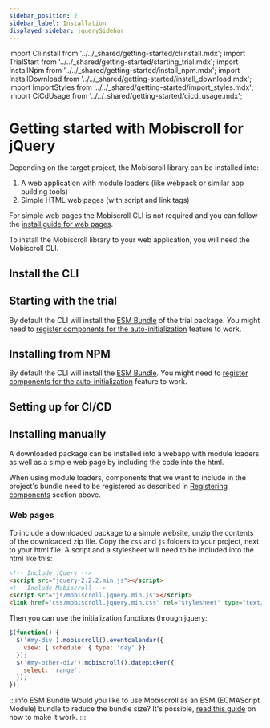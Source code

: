 ```yaml
---
sidebar_position: 2
sidebar_label: Installation
displayed_sidebar: jquerySidebar
---
```


import CliInstall from '../../\_shared/getting-started/cliinstall.mdx';
import TrialStart from '../../\_shared/getting-started/starting_trial.mdx';
import InstallNpm from '../../\_shared/getting-started/install_npm.mdx';
import InstallDownload from '../../\_shared/getting-started/install_download.mdx';
import ImportStyles from '../../\_shared/getting-started/import_styles.mdx';
import CiCdUsage from '../../\_shared/getting-started/cicd_usage.mdx';

# Getting started with Mobiscroll for jQuery

Depending on the target project, the Mobiscroll library can be installed into:

1. A web application with module loaders (like webpack or similar app building tools)
2. Simple HTML web pages (with script and link tags)

For simple web pages the Mobiscroll CLI is not required and you can follow the [install guide for web pages](#web-pages).

To install the Mobiscroll library to your web application, you will need the Mobiscroll CLI.

## Install the CLI

<CliInstall />

## Starting with the trial

<TrialStart framework="jquery" />

By default the CLI will install the [ESM Bundle](../core-concepts/esm-bundle) of the trial package. You might need to [register components for the auto-initialization](../core-concepts/esm-bundle.md#manual-vs-auto-initialization) feature to work.

## Installing from NPM

<InstallNpm framework="jquery" />

<ImportStyles framework="jquery" />

By default the CLI will install the [ESM Bundle](../core-concepts/esm-bundle). You might need to [register components for the auto-initialization](../core-concepts/esm-bundle.md#manual-vs-auto-initialization) feature to work.

## Setting up for CI/CD

<CiCdUsage/>

## Installing manually

A downloaded package can be installed into a webapp with module loaders as well as a simple web page by including the code into the html.

<InstallDownload framework="jquery" />

<ImportStyles framework="jquery" />

When using module loaders, components that we want to include in the project's bundle need to be registered as described in [Registering components](#registering-components) section above.

### Web pages

To include a downloaded package to a simple website, unzip the contents of the downloaded zip file. Copy the `css` and `js` folders to your project, next to your html file. A script and a stylesheet will need to be included into the html like this:

```html title="Your html file, for example index.html"
<!-- Include jQuery -->
<script src="jquery-2.2.2.min.js"></script>
<!-- Include Mobiscroll -->
<script src="js/mobiscroll.jquery.min.js"></script>
<link href="css/mobiscroll.jquery.min.css" rel="stylesheet" type="text/css">
```

Then you can use the initialization functions through jquery:

```javascript
$(function() {
  $('#my-div').mobiscroll().eventcalendar({
    view: { schedule: { type: 'day' }},
  });
  $('#my-other-div').mobiscroll().datepicker({
    select: 'range',
  });
});
```

:::info ESM Bundle
Would you like to use Mobiscroll as an ESM (ECMAScript Module) bundle to reduce the bundle size? It's possible, [read this guide](../core-concepts/esm-bundle) on how to make it work.
:::